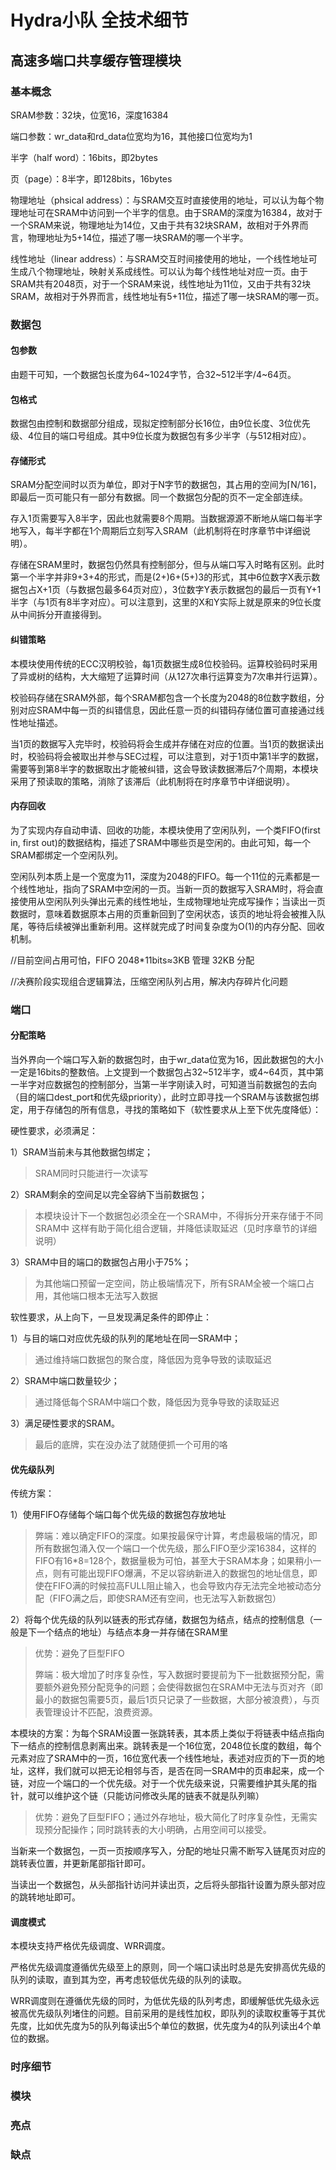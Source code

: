 # Hydra小队 全技术细节

## **高速多端口共享缓存管理模块**

### 基本概念

SRAM参数：32块，位宽16，深度16384

端口参数：wr_data和rd_data位宽均为16，其他接口位宽均为1

半字（half word）：16bits，即2bytes

页（page）：8半字，即128bits，16bytes

物理地址（phsical address）：与SRAM交互时直接使用的地址，可以认为每个物理地址可在SRAM中访问到一个半字的信息。由于SRAM的深度为16384，故对于一个SRAM来说，物理地址为14位，又由于共有32块SRAM，故相对于外界而言，物理地址为5+14位，描述了哪一块SRAM的哪一个半字。

线性地址（linear address）：与SRAM交互时间接使用的地址，一个线性地址可生成八个物理地址，映射关系成线性。可以认为每个线性地址对应一页。由于SRAM共有2048页，对于一个SRAM来说，线性地址为11位，又由于共有32块SRAM，故相对于外界而言，线性地址有5+11位，描述了哪一块SRAM的哪一页。

### 数据包

#### 包参数

由题干可知，一个数据包长度为64~1024字节，合32~512半字/4~64页。

#### 包格式

数据包由控制和数据部分组成，现拟定控制部分长16位，由9位长度、3位优先级、4位目的端口号组成。其中9位长度为数据包有多少半字（与512相对应）。

#### 存储形式

SRAM分配空间时以页为单位，即对于N字节的数据包，其占用的空间为⌈N/16⌉，即最后一页可能只有一部分有数据。同一个数据包分配的页不一定全部连续。

存入1页需要写入8半字，因此也就需要8个周期。当数据源源不断地从端口每半字地写入，每半字都在1个周期后立刻写入SRAM（此机制将在时序章节中详细说明）。

存储在SRAM里时，数据包仍然具有控制部分，但与从端口写入时略有区别。此时第一个半字并非9+3+4的形式，而是(2+)6+(5+)3的形式，其中6位数字X表示数据包占X+1页（与数据包最多64页对应），3位数字Y表示数据包的最后一页有Y+1半字（与1页有8半字对应）。可以注意到，这里的X和Y实际上就是原来的9位长度从中间拆分开直接得到。

#### 纠错策略

本模块使用传统的ECC汉明校验，每1页数据生成8位校验码。运算校验码时采用了异或树的结构，大大缩短了运算时间（从127次串行运算变为7次串并行运算）。

校验码存储在SRAM外部，每个SRAM都包含一个长度为2048的8位数字数组，分别对应SRAM中每一页的纠错信息，因此任意一页的纠错码存储位置可直接通过线性地址描述。

当1页的数据写入完毕时，校验码将会生成并存储在对应的位置。当1页的数据读出时，校验码将会被取出并参与SEC过程，可以注意到，对于1页中第1半字的数据，需要等到第8半字的数据取出才能被纠错，这会导致读数据滞后7个周期，本模块采用了预读取的策略，消除了该滞后（此机制将在时序章节中详细说明）。

#### 内存回收

为了实现内存自动申请、回收的功能，本模块使用了空闲队列，一个类FIFO(first in, first out)的数据结构，描述了SRAM中哪些页是空闲的。由此可知，每一个SRAM都绑定一个空闲队列。

空闲队列本质上是一个宽度为11，深度为2048的FIFO。每一个11位的元素都是一个线性地址，指向了SRAM中空闲的一页。当新一页的数据写入SRAM时，将会直接使用从空闲队列头弹出元素的线性地址，生成物理地址完成写操作；当读出一页数据时，意味着数据原本占用的页重新回到了空闲状态，该页的地址将会被推入队尾，等待后续被弹出重新利用。这样就完成了时间复杂度为O(1)的内存分配、回收机制。

//目前空间占用可怕，FIFO 2048*11bits≈3KB 管理 32KB 分配

//决赛阶段实现组合逻辑算法，压缩空闲队列占用，解决内存碎片化问题

### 端口

#### 分配策略

当外界向一个端口写入新的数据包时，由于wr_data位宽为16，因此数据包的大小一定是16bits的整数倍。上文提到一个数据包占32~512半字，或4~64页，其中第一半字对应数据包的控制部分，当第一半字刚读入时，可知道当前数据包的去向（目的端口dest_port和优先级priority），此时立即寻找一个SRAM与该数据包绑定，用于存储包的所有信息，寻找的策略如下（软性要求从上至下优先度降低）：

硬性要求，必须满足：

1）SRAM当前未与其他数据包绑定；

> SRAM同时只能进行一次读写

2）SRAM剩余的空间足以完全容纳下当前数据包；

> 本模块设计下一个数据包必须全在一个SRAM中，不得拆分开来存储于不同SRAM中
> 这样有助于简化组合逻辑，并降低读取延迟（见时序章节的详细说明）

3）SRAM中目的端口的数据包占用小于75%；

> 为其他端口预留一定空间，防止极端情况下，所有SRAM全被一个端口占用，其他端口根本无法写入数据

软性要求，从上向下，一旦发现满足条件的即停止：

1）与目的端口对应优先级的队列的尾地址在同一SRAM中；

> 通过维持端口数据包的聚合度，降低因为竞争导致的读取延迟

2）SRAM中端口数量较少；

> 通过降低每个SRAM中端口个数，降低因为竞争导致的读取延迟

3）满足硬性要求的SRAM。

> 最后的底牌，实在没办法了就随便抓一个可用的咯

#### 优先级队列

传统方案：

1）使用FIFO存储每个端口每个优先级的数据包存放地址

> 弊端：难以确定FIFO的深度。如果按最保守计算，考虑最极端的情况，即所有数据包涌入仅一个端口一个优先级，那么FIFO至少深16384，这样的FIFO有16*8=128个，数据量极为可怕，甚至大于SRAM本身；如果稍小一点，则有可能出现FIFO爆满，不足以容纳新进入的数据包的地址信息，即使在FIFO满的时候拉高FULL阻止输入，也会导致内存无法完全地被动态分配（FIFO满之后，即使SRAM还有空间，也无法写入新数据包）

2）将每个优先级的队列以链表的形式存储，数据包为结点，结点的控制信息（一般是下一个结点的地址）与结点本身一并存储在SRAM里

> 优势：避免了巨型FIFO
>
> 弊端：极大增加了时序复杂性，写入数据时要提前为下一批数据预分配，需要额外避免预分配竞争的问题；会使得数据包在SRAM中无法与页对齐（即最小的数据包需要5页，最后1页只记录了一些数据，大部分被浪费），与页表管理设计不匹配，浪费资源。

本模块的方案：为每个SRAM设置一张跳转表，其本质上类似于将链表中结点指向下一结点的控制信息剥离出来。跳转表是一个16位宽，2048位长度的数组，每个元素对应了SRAM中的一页，16位宽代表一个线性地址，表述对应页的下一页的地址，这样，我们就可以把无论相邻与否，是否在同一SRAM中的页串起来，成一个链，对应一个端口的一个优先级。对于一个优先级来说，只需要维护其头尾的指针，就可以维护这个链（只能访问修改头尾的链表不就是队列嘛）

> 优势：避免了巨型FIFO；通过外存地址，极大简化了时序复杂性，无需实现预分配操作；同时跳转表的大小明确，占用空间可以接受。

当新来一个数据包，一页一页按顺序写入，分配的地址只需不断写入链尾页对应的跳转表位置，并更新尾部指针即可。

当读出一个数据包，从头部指针访问并读出页，之后将头部指针设置为原头部对应的跳转地址即可。

#### 调度模式

本模块支持严格优先级调度、WRR调度。

严格优先级调度遵循优先级至上的原则，同一个端口读出时总是先安排高优先级的队列的读取，直到其为空，再考虑较低优先级的队列的读取。

WRR调度则在遵循优先级的同时，为低优先级的队列考虑，即缓解低优先级永远被高优先级队列堵住的问题。目前采用的是线性加权，即队列的读取权重等于其优先度，比如优先度为5的队列每读出5个单位的数据，优先度为4的队列读出4个单位的数据。

### 时序细节



### 模块



### 亮点



### 缺点



